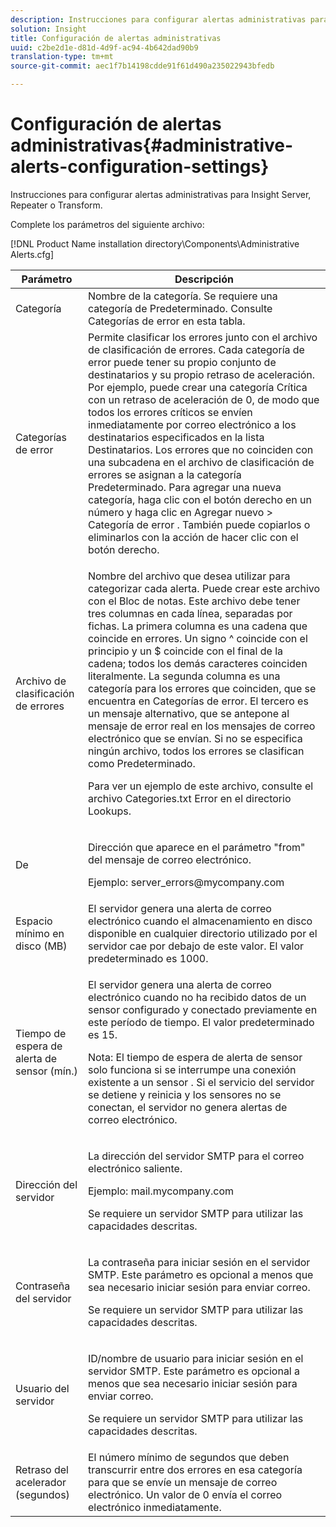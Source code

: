 ```yaml
---
description: Instrucciones para configurar alertas administrativas para Insight Server, Repeater o Transform.
solution: Insight
title: Configuración de alertas administrativas
uuid: c2be2d1e-d81d-4d9f-ac94-4b642dad90b9
translation-type: tm+mt
source-git-commit: aec1f7b14198cdde91f61d490a235022943bfedb

---
```



# Configuración de alertas administrativas{#administrative-alerts-configuration-settings}

Instrucciones para configurar alertas administrativas para Insight Server, Repeater o Transform.

Complete los parámetros del siguiente archivo:

[!DNL Product Name installation directory\Components\Administrative Alerts.cfg]

<table id="table_5A2298906D5F4215B8FAC42CACBC0002"> 
 <thead> 
  <tr> 
   <th colname="col1" class="entry"> Parámetro </th> 
   <th colname="col2" class="entry"> Descripción </th> 
  </tr> 
 </thead>
 <tbody> 
  <tr> 
   <td colname="col1"> Categoría </td> 
   <td colname="col2"> Nombre de la categoría. Se requiere una categoría de Predeterminado. Consulte Categorías de error en esta tabla. </td> 
  </tr> 
  <tr> 
   <td colname="col1"> Categorías de error </td> 
   <td colname="col2"> Permite clasificar los errores junto con el archivo de clasificación de errores. Cada categoría de error puede tener su propio conjunto de destinatarios y su propio retraso de aceleración. Por ejemplo, puede crear una categoría Crítica con un retraso de aceleración de 0, de modo que todos los errores críticos se envíen inmediatamente por correo electrónico a los destinatarios especificados en la lista Destinatarios. Los errores que no coinciden con una subcadena en el archivo de clasificación de errores se asignan a la categoría Predeterminado. Para agregar una nueva categoría, haga clic con el botón derecho en un número y haga clic en <span class="uicontrol"> Agregar nuevo </span> &gt; <span class="uicontrol"> Categoría de error </span>. También puede copiarlos o eliminarlos con la acción de hacer clic con el botón derecho. </td> 
  </tr> 
  <tr> 
   <td colname="col1"> Archivo de clasificación de errores </td> 
   <td colname="col2"> <p>Nombre del archivo que desea utilizar para categorizar cada alerta. Puede crear este archivo con el Bloc de notas. Este archivo debe tener tres columnas en cada línea, separadas por fichas. La primera columna es una cadena que coincide en errores. Un signo ^ coincide con el principio y un $ coincide con el final de la cadena; todos los demás caracteres coinciden literalmente. La segunda columna es una categoría para los errores que coinciden, que se encuentra en Categorías de error. El tercero es un mensaje alternativo, que se antepone al mensaje de error real en los mensajes de correo electrónico que se envían. Si no se especifica ningún archivo, todos los errores se clasifican como Predeterminado. </p> <p>Para ver un ejemplo de este archivo, consulte el archivo Categories.txt <span class="filepath"> Error </span> en el directorio Lookups. </p> </td> 
  </tr> 
  <tr> 
   <td colname="col1"> De </td> 
   <td colname="col2"> <p>Dirección que aparece en el parámetro "from" del mensaje de correo electrónico. </p> <p>Ejemplo: <span class="filepath"> server_errors@mycompany.com </span></p> </td> 
  </tr> 
  <tr> 
   <td colname="col1"> Espacio mínimo en disco (MB) </td> 
   <td colname="col2"> El servidor genera una alerta de correo electrónico cuando el almacenamiento en disco disponible en cualquier directorio utilizado por el servidor cae por debajo de este valor. El valor predeterminado es 1000. </td> 
  </tr> 
  <tr> 
   <td colname="col1"> Tiempo de espera de alerta de sensor (mín.) </td> 
   <td colname="col2"> <p>El servidor genera una alerta de correo electrónico cuando no ha recibido datos de un <span class="wintitle"> sensor configurado y conectado previamente </span> en este período de tiempo. El valor predeterminado es 15. </p> <p> <p>Nota:  <span class="wintitle"> El tiempo de espera de alerta de sensor </span> solo funciona si se interrumpe una conexión existente a un <span class="wintitle"> sensor </span> . Si el servicio del servidor se detiene y reinicia y los <span class="wintitle"> sensores </span> no se conectan, el servidor no genera alertas de correo electrónico. </p> </p> </td> 
  </tr> 
  <tr> 
   <td colname="col1"> Dirección del servidor </td> 
   <td colname="col2"> <p>La dirección del servidor SMTP para el correo electrónico saliente. </p> <p>Ejemplo: <span class="filepath"> mail.mycompany.com </span></p> <p>Se requiere un servidor SMTP para utilizar las capacidades descritas. </p> </td> 
  </tr> 
  <tr> 
   <td colname="col1"> Contraseña del servidor </td> 
   <td colname="col2"> <p>La contraseña para iniciar sesión en el servidor SMTP. Este parámetro es opcional a menos que sea necesario iniciar sesión para enviar correo. </p> <p>Se requiere un servidor SMTP para utilizar las capacidades descritas. </p> </td> 
  </tr> 
  <tr> 
   <td colname="col1"> Usuario del servidor </td> 
   <td colname="col2"> <p>ID/nombre de usuario para iniciar sesión en el servidor SMTP. Este parámetro es opcional a menos que sea necesario iniciar sesión para enviar correo. </p> <p>Se requiere un servidor SMTP para utilizar las capacidades descritas. </p> </td> 
  </tr> 
  <tr> 
   <td colname="col1"> Retraso del acelerador (segundos) </td> 
   <td colname="col2"> El número mínimo de segundos que deben transcurrir entre dos errores en esa categoría para que se envíe un mensaje de correo electrónico. Un valor de 0 envía el correo electrónico inmediatamente. </td> 
  </tr> 
 </tbody> 
</table>

